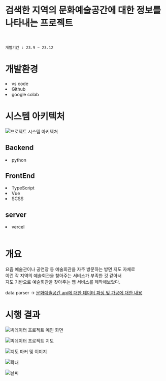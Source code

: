 # 검색한 지역의 문화예술공간에 대한 정보를 나타내는 프로젝트
<br>

```
개발기간 : 23.9 ~ 23.12
```

# 개발환경
<li>vs code</li>
<li>Github</li>
<li>google colab</li>

<h1>시스템 아키텍처</h1>

![프로젝트 시스템 아키텍쳐](https://github.com/HANYONUJUN/bigdata_project/assets/104452243/aefdc1c0-ecd3-4e1e-be30-44fa015c28a9)

<h2>Backend</h2>
<li>python</li>

<h2>FrontEnd</h2>
<li>TypeScript</li>
<li>Vue</li>
<li>SCSS</li>

<h2>server</h2>
<li>vercel</li>

<br>

<h1>개요</h1>

<p>
요즘 예술관이나 공연장 등 예술회관을 자주 방문하는 방면 지도 자체로 
<br> 이런 각 지역의 예술회관을 찾아주는 서비스가 부족한 것 같아서 <br>
지도 기반으로 예술회관을 찾아주는 웹 서비스를 제작해보았다.
</p>

data parser -> <a href="https://github.com/HANYONUJUN/bigdata_project_visualization">문화예술공간 api에 대한 데이터 파싱 및 가공에 대한 내용</a>

<h1>시행 결과</h1>

![빅데이터 프로젝트 메인 화면](https://github.com/HANYONUJUN/bigdata_project/assets/104452243/b0081517-bf74-4e6a-a292-70d853938dff)

![빅데이터 프로젝트 지도](https://github.com/HANYONUJUN/bigdata_project/assets/104452243/b37e49f3-7e52-4c23-89c4-d51f038938f0)

![지도 마커 및 이미지](https://github.com/HANYONUJUN/bigdata_project/assets/104452243/ff057a9f-58f1-4953-9435-7934dd81a7e3)

![확대](https://github.com/HANYONUJUN/bigdata_project/assets/104452243/8a20095a-d19c-4ca6-9c1c-a310b7b5bfb3)

![날씨](https://github.com/HANYONUJUN/bigdata_project/assets/104452243/2e2ec4f4-74a8-42bf-af4f-476e4370b834)
